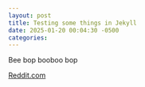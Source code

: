 ```yaml
---
layout: post
title: Testing some things in Jekyll
date: 2025-01-20 00:04:30 -0500
categories:
---
```

Bee bop booboo bop

[Reddit.com](https://x.com)